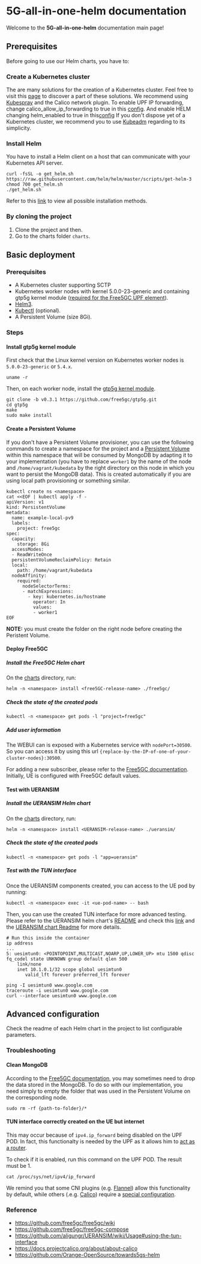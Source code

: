 # 5G-all-in-one-helm documentation

Welcome to the **5G-all-in-one-helm** documentation main page!

## Prerequisites

Before going to use our Helm charts, you have to:

### Create a Kubernetes cluster
The are many solutions for the creation of a Kubernetes cluster. Feel free to visit this [page](https://kubernetes.io/fr/docs/setup/pick-right-solution/) to discover a part of these solutions.
We recommend using [Kubespray](https://github.com/kubernetes-sigs/kubespray) and the Calico network plugin. To enable UPF IP forwarding, change calico_allow_ip_forwarding to true in this [config](https://github.com/kubernetes-sigs/kubespray/blob/master/roles/network_plugin/calico/defaults/main.yml). And enable HELM changing helm_enabled to true in this[config](https://github.com/kubernetes-sigs/kubespray/blob/master/inventory/sample/group_vars/k8s_cluster/addons.yml)
If you don't dispose yet of a Kubernetes cluster, we recommend you to use [Kubeadm](https://kubernetes.io/docs/setup/production-environment/tools/kubeadm/create-cluster-kubeadm/) regarding to its simplicity.

### Install Helm
You have to install a Helm client on a host that can communicate with your Kubernetes API server. 
```console
curl -fsSL -o get_helm.sh https://raw.githubusercontent.com/helm/helm/master/scripts/get-helm-3
chmod 700 get_helm.sh
./get_helm.sh
```
Refer to this [link](https://helm.sh/docs/intro/install/) to view all possible installation methods.

### By cloning the project
1. Clone the project and then.
2. Go to the charts folder `charts`.

## Basic deployment

### Prerequisites
 - A Kubernetes cluster supporting SCTP
 - Kubernetes worker nodes with kernel 5.0.0-23-generic and containing gtp5g kernel module ([required for the Free5GC UPF element](https://github.com/free5gc/free5gc/wiki/Installation#a-prerequisites)).
 - [Helm3](https://helm.sh/docs/intro/install/).
 - [Kubectl](https://kubernetes.io/docs/tasks/tools/install-kubectl/) (optional).
 - A Persistent Volume (size 8Gi). 

### Steps

#### Install gtp5g kernel module
First check that the Linux kernel version on Kubernetes worker nodes is `5.0.0-23-generic` or `5.4.x`. 
```console
uname -r
```

Then, on each worker node, install the [gtp5g kernel module](https://github.com/free5gc/gtp5g). 
```console
git clone -b v0.3.1 https://github.com/free5gc/gtp5g.git
cd gtp5g
make
sudo make install
```
#### Create a Persistent Volume
If you don't have a Persistent Volume provisioner, you can use the following commands to create a namespace for the project and a [Persistent Volume](https://kubernetes.io/docs/concepts/storage/persistent-volumes/) within this namespace that will be consumed by MongoDB by adapting it to your implementation (you have to replace `worker1` by the name of the node and `/home/vagrant/kubedata` by the right directory on this node in which you want to persist the MongoDB data). This is created automatically if you are using local path provisioning or something similar.

```console
kubectl create ns <namespace>
cat <<EOF | kubectl apply -f -
apiVersion: v1
kind: PersistentVolume
metadata:
  name: example-local-pv9
  labels:
    project: free5gc
spec:
  capacity:
    storage: 8Gi
  accessModes:
  - ReadWriteOnce
  persistentVolumeReclaimPolicy: Retain
  local:
    path: /home/vagrant/kubedata
  nodeAffinity:
    required:
      nodeSelectorTerms:
      - matchExpressions:
        - key: kubernetes.io/hostname
          operator: In
          values:
          - worker1
EOF
```
**NOTE:** you must create the folder on the right node before creating the Peristent Volume.

#### Deploy Free5GC
##### Install the Free5GC Helm chart
On the [charts](../../charts) directory, run:
```console
helm -n <namespace> install <free5GC-release-name> ./free5gc/
```
##### Check the state of the created pods
```console
kubectl -n <namespace> get pods -l "project=free5gc"
```

##### Add user information
The WEBUI can is exposed with a Kubernetes service with `nodePort=30500`. So you can access it by using this url `{replace-by-the-IP-of-one-of-your-cluster-nodes}:30500`.

For adding a new subscriber, please refer to the [Free5GC documentation](https://github.com/free5gc/free5gc/wiki/New-Subscriber-via-webconsole#4-use-browser-to-connect-to-webconsole). Initially, UE is configured with Free5GC default values.

#### Test with UERANSIM
##### Install the UERANSIM Helm chart
On the [charts](../../charts) directory, run:
```console
helm -n <namespace> install <UERANSIM-release-name> ./ueransim/
```
##### Check the state of the created pods
```console
kubectl -n <namespace> get pods -l "app=ueransim"
```

##### Test with the TUN interface
Once the UERANSIM components created, you can access to the UE pod by running:
```console
kubectl -n <namespace> exec -it <ue-pod-name> -- bash
```
Then, you can use the created TUN interface for more advanced testing. Please refer to the UERANSIM helm chart's [README](../../charts/ueransim) and check this [link](https://github.com/aligungr/UERANSIM/wiki/)  and the [UERANSIM chart Readme](/charts/ueransim) for more details.
```console
# Run this inside the container
ip address 
...
5: uesimtun0: <POINTOPOINT,MULTICAST,NOARP,UP,LOWER_UP> mtu 1500 qdisc fq_codel state UNKNOWN group default qlen 500
    link/none 
    inet 10.1.0.1/32 scope global uesimtun0
       valid_lft forever preferred_lft forever

ping -I uesimtun0 www.google.com
traceroute -i uesimtun0 www.google.com
curl --interface uesimtun0 www.google.com
```

## Advanced configuration
Check the readme of each Helm chart in the project to list configurable parameters.

### Troubleshooting
#### Clean MongoDB
According to the [Free5GC documentation](https://github.com/free5gc/free5gc/wiki), you may sometimes need to drop the data stored in the MongoDB. To do so with our implementation, you need simply to empty the folder that was used in the Persistent Volume on the corresponding node.
```console
sudo rm -rf {path-to-folder}/*
```
#### TUN interface correctly created on the UE but internet 
This may occur because of `ipv4.ip_forward` being disabled on the UPF POD. In fact, this functionalty is needed by the UPF as it allows him to [act as a router](http://linux-ip.net/html/routing-forwarding.html).

To check if it is enabled, run this command on the UPF POD. The result must be 1.
```console
cat /proc/sys/net/ipv4/ip_forward
```
We remind you that some CNI plugins (e.g. [Flannel](https://github.com/flannel-io/flannel)) allow this functionality by default, while others (.e.g. [Calico](https://github.com/projectcalico/cni-plugin)) require a [special configuration](https://docs.projectcalico.org/reference/host-endpoints/forwarded).

### Reference
 - https://github.com/free5gc/free5gc/wiki
 - https://github.com/free5gc/free5gc-compose
 - https://github.com/aligungr/UERANSIM/wiki/Usage#using-the-tun-interface
 - https://docs.projectcalico.org/about/about-calico
 - https://github.com/Orange-OpenSource/towards5gs-helm

